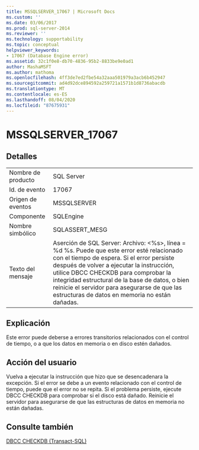 ```yaml
---
title: MSSQLSERVER_17067 | Microsoft Docs
ms.custom: ''
ms.date: 03/06/2017
ms.prod: sql-server-2014
ms.reviewer: ''
ms.technology: supportability
ms.topic: conceptual
helpviewer_keywords:
- 17067 (Database Engine error)
ms.assetid: 32c1f0e8-db70-4836-95b2-8833be9e0ad1
author: MashaMSFT
ms.author: mathoma
ms.openlocfilehash: 4ff3de7ed2fbe54a32aaa501979a3acb6b452947
ms.sourcegitcommit: ad4d92dce894592a259721a1571b1d8736abacdb
ms.translationtype: MT
ms.contentlocale: es-ES
ms.lasthandoff: 08/04/2020
ms.locfileid: "87675931"
---
```

# <a name="mssqlserver_17067"></a>MSSQLSERVER_17067
    
## <a name="details"></a>Detalles  
  
|||  
|-|-|  
|Nombre de producto|SQL Server|  
|Id. de evento|17067|  
|Origen de eventos|MSSQLSERVER|  
|Componente|SQLEngine|  
|Nombre simbólico|SQLASSERT_MESG|  
|Texto del mensaje|Aserción de SQL Server: Archivo: \<%s>, línea = %d %s. Puede que este error esté relacionado con el tiempo de espera. Si el error persiste después de volver a ejecutar la instrucción, utilice DBCC CHECKDB para comprobar la integridad estructural de la base de datos, o bien reinicie el servidor para asegurarse de que las estructuras de datos en memoria no están dañadas.|  
  
## <a name="explanation"></a>Explicación  
 Este error puede deberse a errores transitorios relacionados con el control de tiempo, o a que los datos en memoria o en disco estén dañados.  
  
## <a name="user-action"></a>Acción del usuario  
 Vuelva a ejecutar la instrucción que hizo que se desencadenara la excepción. Si el error se debe a un evento relacionado con el control de tiempo, puede que el error no se repita. Si el problema persiste, ejecute DBCC CHECKDB para comprobar si el disco está dañado. Reinicie el servidor para asegurarse de que las estructuras de datos en memoria no están dañadas.  
  
## <a name="see-also"></a>Consulte también  
 [DBCC CHECKDB &#40;Transact-SQL&#41;](/sql/t-sql/database-console-commands/dbcc-checkdb-transact-sql)  
  
  
